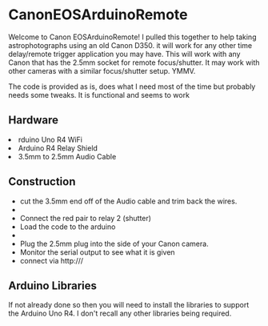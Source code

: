 # CanonEOSArduinoRemote
Welcome to Canon EOSArduinoRemote! I pulled this together to help taking astrophotographs using an old Canon D350. it will work for any other time delay/remote trigger application you may have. 
This will work with any Canon that has the 2.5mm socket for remote focus/shutter. It may work with other cameras with a similar focus/shutter setup. YMMV.

The code is provided as is, does what I need most of the time but probably needs some tweaks. It is functional and seems to work

<h2>Hardware</h2>
<ul></ul>
<li>rduino Uno R4 WiFi</li>
<li>Arduino R4 Relay Shield</li>
<li>3.5mm to 2.5mm Audio Cable</li>
</ul>

<h2>Construction</h2>
<ul>
<li>cut the 3.5mm end off of the Audio cable and trim back the wires.</li>
<li><Connect the white pair to relay 1 (focus) </li>
<li>Connect the red pair to relay 2 (shutter)</li>
<li>Load the code to the arduino<li>
<li>Plug the 2.5mm plug into the side of your Canon camera.</li>
<li>Monitor the serial output to see what <ip address> it is given</li>
<li>connect via http://<ip address>/</li>
</ul>
  
<h2>Arduino Libraries</h2>
<p>
If not already done so then you will need to install the libraries to support the Arduino Uno R4. I don't recall any other libraries being required.
<p></p>
